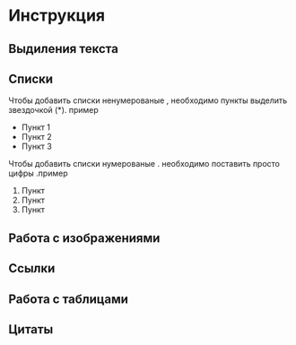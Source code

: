 # Инструкция

## Выдиления текста 

## Списки

Чтобы добавить списки ненумерованые , необходимо пункты выделить звездочкой (*). пример 

* Пункт 1
* Пункт 2
* Пункт 3

Чтобы добавить списки нумерованые . необходимо поставить просто цифры .пример

1. Пункт
2. Пункт
3. Пункт

## Работа с изображениями

## Ссылки

## Работа с таблицами

## Цитаты
